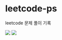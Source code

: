 # leetcode-ps
leetcode 문제 풀이 기록

![](https://tokei.rs/b1/github/vangona/leetcode-ps)
![](https://tokei.rs/b1/github/vangona/leetcode-ps?category=files)  
